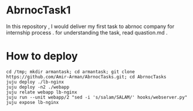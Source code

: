 # AbrnocTask1
In this repository , I would deliver my first task to abrnoc company for internship process .
for understanding the task, read quastion.md .

# How to deploy
```
cd /tmp; mkdir armantask; cd armantask; git clone https://github.com/Amir-Arman/AbrnocTasks.git; cd AbrnocTasks
juju deploy ./lb-nginx
juju deploy -n2 ./webapp
juju relate webapp lb-nginx
juju run --unit webapp/2 "sed -i 's/salam/SALAM/' hooks/webserver.py"
juju expose lb-nginx
```
